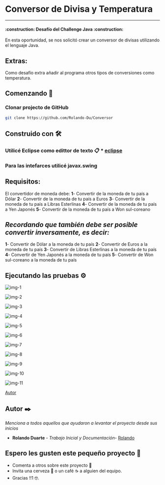 
# Conversor de Divisa y Temperatura

***
<h4> :construction: Desafío del Challenge Java :construction: </h4>
 
En esta oportunidad, se nos solicitó crear un conversor de divisas utilizando el lenguaje Java.
## Extras:
Como desafío extra añadir al programa otros tipos de conversiones como temperatura.


## Comenzando 🚀

### Clonar projecto de GitHub
 
```sh
git clone https://github.com/Rolando-Du/Conversor
```

## Construido con 🛠️
### Utilicé Eclipse como edittor de texto 📋 * [eclipse](https://www.eclipse.org/downloads/) 
### Para las intefarces utilicé javax.swing

## Requisitos: 
El convertidor de moneda debe:
**1**- Convertir de la moneda de tu país a Dólar
**2**- Convertir de la moneda de tu país  a Euros
**3**- Convertir de la moneda de tu país  a Libras Esterlinas
**4**- Convertir de la moneda de tu país  a Yen Japonés
**5**- Convertir de la moneda de tu país  a Won sul-coreano

## ***Recordando que también debe ser posible convertir inversamente, es decir:***
**1**- Convertir de Dólar a la moneda de tu país
**2**- Convertir de Euros a la moneda de tu país
**3**- Convertir de Libras Esterlinas a la moneda de tu país
**4**- Convertir de Yen Japonés a la moneda de tu país
**5**- Convertir de Won sul-coreano a la moneda de tu país


## Ejecutando las pruebas ⚙️

![img-1](https://user-images.githubusercontent.com/92954321/224862798-cc79cc77-14fd-443b-9e13-f9afe4e1fdea.PNG)

![img-2](https://user-images.githubusercontent.com/92954321/224862838-f5eb31a6-6ad5-4bb6-930d-bcf5bf180888.PNG)

![img-3](https://user-images.githubusercontent.com/92954321/224862864-97e20776-f79a-4bd6-a159-040babe117dc.PNG)

![img-4](https://user-images.githubusercontent.com/92954321/224862882-743c0bff-1c16-423a-9a0e-6eac6535d40e.PNG)

![img-5](https://user-images.githubusercontent.com/92954321/224862899-4f609da3-ed99-4ed5-a2bc-a60a3eebce63.PNG)

![img-6](https://user-images.githubusercontent.com/92954321/224862921-151eb077-18a1-478c-a3e8-f02fecd6eb86.PNG)

![img-7](https://user-images.githubusercontent.com/92954321/224862942-ab630c16-e254-433b-a0e6-e318b3bf8e6d.PNG)

![img-8](https://user-images.githubusercontent.com/92954321/224862956-51d78aff-a472-4f09-b68e-a38606784d83.PNG)

![img-9](https://user-images.githubusercontent.com/92954321/224862971-70f779b3-5fa5-48f8-b77e-da2cf5d014c4.PNG)

![img-10](https://user-images.githubusercontent.com/92954321/224862994-c3884869-8366-4bef-9edf-39d8b8591e06.PNG)

![img-11](https://user-images.githubusercontent.com/92954321/224863005-58035d74-5b12-401a-b26e-80c160dd651e.PNG)



[Autor]()

## Autor ✒️

_Menciona a todos aquellos que ayudaron a levantar el proyecto desde sus inicios_

* **Rolando Duarte** - *Trabajo Inicial y Documentación*- [Rolando](https://github.com/Rolando-Du)



## Espero les gusten este pequeño proyecto 🎁

* Comenta a otros sobre este proyecto 📢
* Invita una cerveza 🍺 o un café ☕ a alguien del equipo. 
* Gracias !!1 🤓.

